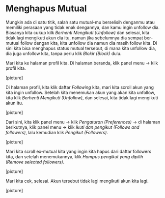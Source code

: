 # Menghapus Mutual
Mungkin ada di satu titik, salah satu mutual-mu berselisih denganmu atau memiliki perasaan yang tidak enak dengannya, dan kamu ingin unfollow dia. Biasanya kita cukup kilk *Berhenti Mengikuti (Unfollow)* dan selesai, kita tidak lagi mengikuti akun dia itu, namun jika sebelumnya dia sempat ber-mutual follow dengan kita, kita unfollow dia namun dia masih follow kita. Di sini kita bisa menghapus status mutual tersebut, di mana kita unfollow dia, dia juga unfollow kita, tanpa perlu klik *Blokir (Block)* dulu.

Mari kita ke halaman profil kita. Di halaman beranda, klik panel menu -> klik profil kita.

[picture]

Di halaman profil, kita klik daftar *Following* kita, mari kita scroll akun yang kita ingin unfollow. Setelah kita menemukan akun yang akan kita unfollow, kita klik *Berhenti Mengikuti (Unfollow)*, dan selesai, kita tidak lagi mengikuti akun itu.

[picture]

Dari sini, kita klik panel menu -> klik *Pengaturan (Preferences)* -> di halaman berikutnya, klik panel menu -> klik *Ikuti dan pengikut (Follows and followers)*, lalu kemudian klik *Pengikut (Followers)*.

[picture]

Mari kita scroll ex-mutual kita yang ingin kita hapus dari daftar followers kita, dan setelah menemukannya, klik *Hampus pengikut yang dipilih (Remove selected followers)*.

[picture]

Mari kita cek, selesai. Akun tersebut tidak lagi mengikuti akun kita lagi.

[picture]